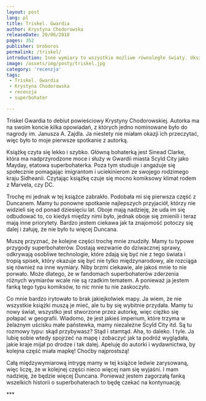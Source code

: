 ```yaml
---
layout: post
lang: pl
title: Triskel. Gwardia
author: Krystyna Chodorowska
releaseDate: 20/06/2018
pages: 352
publisher: Uroboros
permalink: /triskel/
introduction: Inne wymiary to wszystkie możliwe równoległe światy. Ukształtowane na takich samych zasadach jak nasze, z tymi samymi prawami fizyki, z tej samej materii.
image: /assets/img/posty/triskel.jpg
category: 'recenzja'
tags:
 - Triskel. Gwardia
 - Krystyna Chodorowska
 - recenzja
 - superbohater

---
```


  Triskel Gwardia to debiut powieściowy Krystyny Chodorowskiej. Autorka ma na swoim koncie kilka opowiadań, z których jedno nominowane było do nagrody im. Janusza A. Zajdla. Ja niestety nie miałam okazji ich przeczytać, więc było to moje pierwsze spotkanie z autorką.

  Książkę czyta się lekko i szybko. Główną bohaterką jest Sinead Clarke, która ma nadprzyrodzone moce i służy w Gwardii miasta Scyld City jako Mayday, etatowa superbohaterka. Poza tym studiuje i angażuje się społecznie pomagając imigrantom i uciekinierom ze swojego rodzimego kraju Sidheanii. Czytając książkę czuje się mocno komiksowy klimat rodem z Marvela, czy DC.

  Trochę mi jednak w tej książce zabrakło. Podobała mi się pierwsza część z Duncanem. Mamy tu ponowne spotkanie najlepszych przyjaciół, którzy nie widzieli się od ponad dziesięciu lat. Oboje mają nadzieję, że uda im się odbudować to, co kiedyś między nimi było, jednak oboje się zmienili i teraz mają inne priorytety. Bardzo jestem ciekawa jak ta znajomość potoczy się dalej i żałuję, że nie było tu więcej Duncana.

  Muszę przyznać, że kolejne części trochę mnie znudziły. Mamy tu typowe przygody superbohaterów. Dostają wezwanie do dziwacznej sprawy, odkrywają osobliwe technologie, które zdają się być nie z tego świata i tropią spisek, który okazuje się być nie tylko międzynarodowy, ale rozciąga się również na inne wymiary. Niby brzmi ciekawie, ale jakoś mnie to nie porwało. Może dlatego, że w fandomach superbohaterów zderzenia różnych wymiarów wcale nie są rzadkim tematem. A ponieważ ja jestem fanką tego typu komiksów, to nic mnie tu nie zaskoczyło.

  Co mnie bardzo irytowało to brak jakiejkolwiek mapy. Ja wiem, że nie wszystkie książki muszą je mieć, ale tu by się wybitnie przydała. Mamy tu nowy świat, wszystko jest stworzone przez autorkę, więc ciężko się połapać w geografii. Wiadomo, że jest jakieś imperium, które trzyma w żelaznym uścisku małe państewka, mamy niezależne Scyld City itd. Są tu rozmowy typu: skąd przybywasz? Stąd i stamtąd. Aha, to daleko. I tyle. Ja lubię sobie wtedy spojrzeć na mapę i zobaczyć jak ta podróż wyglądała, jakie kraje mijał po drodze i tak dalej. Apeluję do autorki i wydawnictwa, by kolejna część miała mapkę! Choćby najprostszą!

  Całą międzywymiarową intrygę mamy w tej książce ledwie zarysowaną, więc liczę, że w kolejnej części nieco więcej nam się wyjaśni. I mam nadzieję, że będzie więcej Duncana. Ponieważ jestem zagorzałą fanką wszelkich historii o superbohaterach to będę czekać na kontynuację.

  \*\*\*
